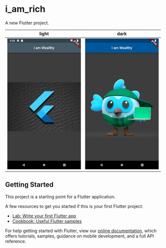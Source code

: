 # i_am_rich

A new Flutter project.


| light                                               | dark                                               |
|-----------------------------------------------------|----------------------------------------------------|
| ![App Screenshot](images/Screenshot_rich.png ) | ![App Screenshot](images/Screenshot_dark.png) |




## Getting Started

This project is a starting point for a Flutter application.

A few resources to get you started if this is your first Flutter project:

- [Lab: Write your first Flutter app](https://flutter.dev/docs/get-started/codelab)
- [Cookbook: Useful Flutter samples](https://flutter.dev/docs/cookbook)

For help getting started with Flutter, view our
[online documentation](https://flutter.dev/docs), which offers tutorials,
samples, guidance on mobile development, and a full API reference.
